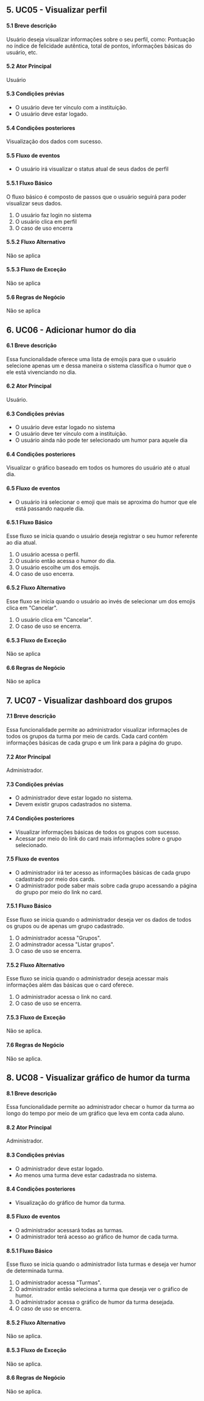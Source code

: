 ## 5. UC05 - Visualizar perfil
#### 5.1 Breve descrição
<p>Usuário deseja visualizar informações sobre o seu perfil, como: Pontuação no índice de felicidade autêntica, total de pontos, informações básicas do usuário, etc.</p>

#### 5.2 Ator Principal
Usuário

#### 5.3 Condições prévias
- O usuário deve ter vínculo com a instituição.
- O usuário deve estar logado.

#### 5.4 Condições posteriores
Visualização dos dados com sucesso.

#### 5.5 Fluxo de eventos
- O usuário irá visualizar o status atual de seus dados de perfil

#### 5.5.1 Fluxo Básico
O fluxo básico é composto de passos que o usuário seguirá para poder visualizar seus dados.
<ol>
    <li>O usuário faz login no sistema</li>
    <li>O usuário clica em perfil</li>
    <li>O caso de uso encerra</li>
</ol>

#### 5.5.2 Fluxo Alternativo
Não se aplica
#### 5.5.3 Fluxo de Exceção
Não se aplica

#### 5.6 Regras de Negócio
Não se aplica

## 6. UC06 - Adicionar humor do dia
#### 6.1 Breve descrição
Essa funcionalidade oferece uma lista de emojis para que o usuário selecione apenas um  e dessa maneira o sistema classifica o humor que o ele está vivenciando no dia. 

#### 6.2 Ator Principal
Usuário.

#### 6.3 Condições prévias
- O usuário deve estar logado no sistema
- O usuário deve ter vínculo com a instituição.
- O usuário ainda não pode ter selecionado um humor para aquele dia

#### 6.4 Condições posteriores
Visualizar o gráfico baseado em todos os humores do usuário até o atual dia.

#### 6.5 Fluxo de eventos
- O usuário irá selecionar o emoji que mais se aproxima do humor que ele está passando naquele dia.

#### 6.5.1 Fluxo Básico
Esse fluxo se inicia quando o usuário deseja registrar o seu humor referente ao dia atual.
<ol>
    <li>O usuário acessa o perfil.</li>
    <li>O usuário então acessa o humor do dia.</li>
    <li>O usuário escolhe um dos emojis.</li>
    <li>O caso de uso encerra.</li>
</ol>

#### 6.5.2 Fluxo Alternativo
Esse fluxo se inicia quando o usuário ao invés de selecionar um dos emojis clica em "Cancelar".

<ol>
    <li>O usuário clica em "Cancelar".</li>
    <li>O caso de uso se encerra.</li>
</ol>

#### 6.5.3 Fluxo de Exceção
Não se aplica

#### 6.6 Regras de Negócio
Não se aplica

## 7. UC07 - Visualizar dashboard dos grupos
#### 7.1 Breve descrição
Essa funcionalidade permite ao administrador visualizar informações de todos os grupos da turma por meio de cards. Cada card contém informações básicas de cada grupo e um link para a página do grupo.

#### 7.2 Ator Principal
Administrador.

#### 7.3 Condições prévias
- O administrador deve estar logado no sistema.
- Devem existir grupos cadastrados no sistema.

#### 7.4 Condições posteriores
- Visualizar informações básicas de todos os grupos com sucesso.
- Acessar por meio do link do card mais informações sobre o grupo selecionado.

#### 7.5 Fluxo de eventos
- O administrador irá ter acesso as informações básicas de cada grupo cadastrado por meio dos cards.
- O administrador pode saber mais sobre cada grupo acessando a página do grupo por meio do link no card.

#### 7.5.1 Fluxo Básico
Esse fluxo se inicia quando o administrador deseja ver os dados de todos os grupos ou de apenas um grupo cadastrado.
<ol>
    <li>O administrador acessa "Grupos".</li>
    <li>O adminstrador acessa "Listar grupos".</li>
    <li>O caso de uso se encerra.</li>
</ol>

#### 7.5.2 Fluxo Alternativo
Esse fluxo se inicia quando o administrador deseja acessar mais informações além das básicas que o card oferece.
<ol>
    <li>O administrador acessa o link no card.</li>
    <li>O caso de uso se encerra.</li>
</ol>

#### 7.5.3 Fluxo de Exceção
Não se aplica.

#### 7.6 Regras de Negócio
Não se aplica.

## 8. UC08 - Visualizar gráfico de humor da turma
#### 8.1 Breve descrição
Essa funcionalidade permite ao administrador checar o humor da turma ao longo do tempo por meio de um gráfico que leva em conta cada aluno.

#### 8.2 Ator Principal
Administrador.

#### 8.3 Condições prévias
- O administrador deve estar logado.
- Ao menos uma turma deve estar cadastrada no sistema.

#### 8.4 Condições posteriores
- Visualização do gráfico de humor da turma.

#### 8.5 Fluxo de eventos
- O administrador acessará todas as turmas.
- O administrador terá acesso ao gráfico de humor de cada turma.

#### 8.5.1 Fluxo Básico
Esse fluxo se inicia quando o administrador lista turmas e deseja ver humor de determinada turma.
<ol>
    <li>O administrador acessa "Turmas".</li>
    <li>O administrador então seleciona a turma que deseja ver o gráfico de humor.</li>
    <li>O administrador acessa o gráfico de humor da turma desejada.</li>
    <li>O caso de uso se encerra.</li>
</ol>

#### 8.5.2 Fluxo Alternativo
Não se aplica.

#### 8.5.3 Fluxo de Exceção
Não se aplica.

#### 8.6 Regras de Negócio
Não se aplica.